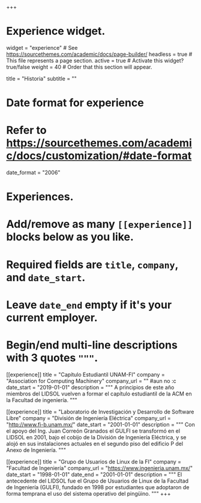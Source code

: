 +++
# Experience widget.
widget = "experience"  # See https://sourcethemes.com/academic/docs/page-builder/
headless = true  # This file represents a page section.
active = true  # Activate this widget? true/false
weight = 40  # Order that this section will appear.

title = "Historia"
subtitle = ""

# Date format for experience
#   Refer to https://sourcethemes.com/academic/docs/customization/#date-format
date_format = "2006"

# Experiences.
#   Add/remove as many `[[experience]]` blocks below as you like.
#   Required fields are `title`, `company`, and `date_start`.
#   Leave `date_end` empty if it's your current employer.
#   Begin/end multi-line descriptions with 3 quotes `"""`.
[[experience]]
  title = "Capítulo Estudiantil UNAM-FI"
  company = "Association for Computing Machinery"
  company_url = "" #aun no :c
  date_start = "2019-01-01"
  description = """
A principios de este año miembros del LIDSOL vuelven a formar el capítulo estudiantil
de la ACM en la Facultad de ingeniería.
  """

[[experience]]
  title = "Laboratorio de Investigación y Desarrollo de Software Libre"
  company = "División de Ingeniería Eléctrica"
  company_url = "http://www.fi-b.unam.mx/"
  date_start = "2001-01-01"
  description = """
  Con el apoyo del Ing. Juan Correón Granados el GULFI se transformó
  en el LIDSOL en 2001, bajo el cobijo de la División de Ingeniería
  Eléctrica, y se alojó en sus instalaciones actuales en el segundo
  piso del edificio P del Anexo de Ingeniería.
  """

[[experience]]
  title = "Grupo de Usuarios de Linux de la FI"
  company = "Facultad de Ingeniería"
  company_url = "https://www.ingenieria.unam.mx/"
  date_start = "1998-01-01"
  date_end = "2001-01-01"
  description = """
El antecedente del LIDSOL fue el Grupo de Usuarios de Linux de la Facultad
de Ingeniería (GULFI), fundado en 1998 por estudiantes que adoptaron
de forma temprana el uso del sistema operativo del pingüino.
  """
+++
